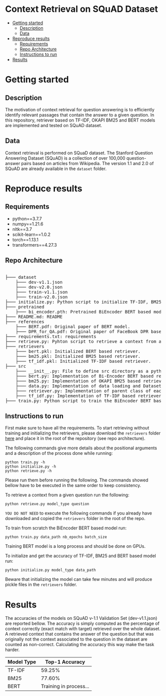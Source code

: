# Context Retrieval on SQuAD Dataset

* [Getting started](#getting-started)
    * [Description](#project-description)
    * [Data](#data)
* [Reproduce results](#reproduce-results)
    * [Requirements](#Requirements)
    * [Repo Architecture](#repo-architecture)
    * [Instructions to run](#instructions-to-run)
* [Results](#results)

# Getting started

## Description
The motivation of context retrieval for question answering is to efficiently identify relevant passages that contain the answer to a given question. In this repository, retriever based on TF-IDF, OKAPI BM25 and BERT models are implemented and tested on SQuAD dataset.

## Data
Context retrieval is performed on SQuaD dataset. The Stanford Question Answering Dataset (SQuAD) is a collection of over 100,000 question-answer pairs based on articles from Wikipedia. The version 1.1 and 2.0 of SQuAD are already available in the `dataset` folder.

# Reproduce results
## Requirements
- python==3.7.7
- numpy==1.21.6
- nltk==3.7
- scikit-learn==1.0.2
- torch==1.13.1
- transformers==4.27.3

## Repo Architecture
<pre>  
├─── dataset
    ├─── dev-v1.1.json
    ├─── dev-v2.0.json
    ├─── train-v1.1.json
    ├─── train-v2.0.json
├─── initialize.py: Python script to initialize TF-IDF, BM25 and BERT based retrievers. Retrievers are saved as pickle files in `retrievers` folder.
├─── pretrained
    ├─── bi_encoder.pth: Pretrained BiEncoder BERT based model.
├─── README.md: README
├─── references
    ├─── BERT.pdf: Original paper of BERT model.
    ├─── DPR_for_QA.pdf: Original paper of FaceBook DPR based on BERT.
├─── requirements.txt: requirements
├─── retrieve.py: Pyhton script to retrieve a context from a given question.
├─── retrievers
    ├─── bert.pkl: Initialized BERT based retriever.
    ├─── bm25.pkl: Initialized BM25 based retriever.
    ├─── tf_idf.pkl: Initialized TF-IDF based retriever.
├─── src
    ├─── __init__.py: File to define src directory as a python package.
    ├─── bert.py: Implementation of Bi-Encoder BERT based retriever.
    ├─── bm25.py: Implementation of OKAPI BM25 based retriever.
    ├─── data.py: Implementation of data loading and Dataset class for SQuAD.
    ├─── retriever.py: Implementation of parent class of each retriever.
    ├─── tf_idf.py: Implementation of TF-IDF based retriever.
├─── train.py: Python script to train the BiEncoder BERT based model. Produce log every epoch in `pretrained` folder.
</pre>

## Instructions to run 
First make sure to have all the requirements. To start retrieving without training and initializing the retrievers, please download the `retrievers` folder [here](https://drive.switch.ch/index.php/s/pX2yzNL8s8Ipp8d) and place it in the root of the repository (see repo architecture).

The following commands give more details about the positional arguments and a description of the process done while running:

```
python train.py -h
python initialize.py -h
python retrieve.py -h
```
Please run them before running the following. The commands showed bellow have to be executed in the same order to keep consistency. 

To retrieve a context from a given question run the following:
```
python retrieve.py model_type question
```

`YOU DO NOT NEED` to execute the following commands if you already have downloaded and copied the `retrievers` folder in the root of the repo.

To train from scratch the BiEncoder BERT based model run:
```
python train.py data_path nb_epochs batch_size  
```
Training BERT model is a long process and should be done on GPUs. 

To initialize and get the accuracy of TF-IDF, BM25 and BERT based model run:
```
python initialize.py model_type data_path
```
Beware that initializing the model can take few minutes and will produce pickle files in the `retrievers` folder. 

# Results
The accuracies of the models on SQuAD v-1.1 Validation Set (dev-v1.1.json) are reported bellow. The accuracy is simply computed as the percentage of context correctly (exact match with target) retrieved over the whole dataset. A retrieved context that contains the answer of the question but that was originally not the context associated to the question in the dataset are counted as non-correct. Calculating the accuracy this way make the task harder. 

| Model Type | Top-1 Accuracy |     
|-------------------|------------|
| TF-IDF | 59.25% |       
| BM25 | 77.60% |       
| BERT | Training in process... |       

